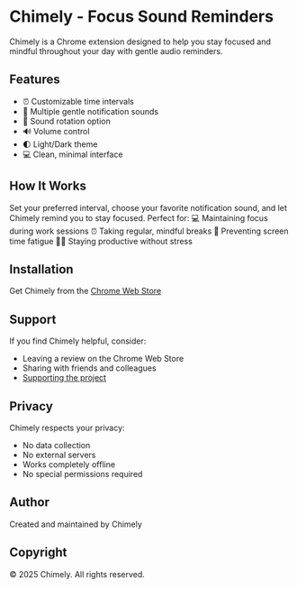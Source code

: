 # Chimely - Focus Sound Reminders

Chimely is a Chrome extension designed to help you stay focused and mindful throughout your day with gentle audio reminders.

## Features

- ⏰ Customizable time intervals
- 🔔 Multiple gentle notification sounds
- 🔄 Sound rotation option
- 🔊 Volume control
- 🌓 Light/Dark theme
- 💻 Clean, minimal interface

## How It Works

Set your preferred interval, choose your favorite notification sound, and let Chimely remind you to stay focused. Perfect for:
💻 Maintaining focus during work sessions
⏰ Taking regular, mindful breaks
👀 Preventing screen time fatigue
🧘‍♂️ Staying productive without stress

## Installation

Get Chimely from the [Chrome Web Store](your-chrome-store-link)

## Support

If you find Chimely helpful, consider:
- Leaving a review on the Chrome Web Store
- Sharing with friends and colleagues
- [Supporting the project](your-ko-fi-link)

## Privacy

Chimely respects your privacy:
- No data collection
- No external servers
- Works completely offline
- No special permissions required

## Author

Created and maintained by Chimely

## Copyright

© 2025 Chimely. All rights reserved.
